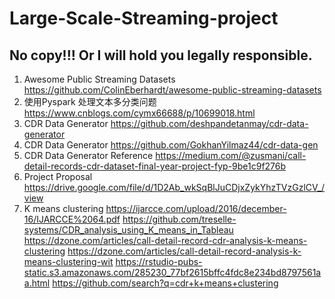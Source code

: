 # Large-Scale-Streaming-project
## No copy!!! Or I will hold you legally responsible.

1. Awesome Public Streaming Datasets
https://github.com/ColinEberhardt/awesome-public-streaming-datasets
2. 使用Pyspark 处理文本多分类问题
https://www.cnblogs.com/cymx66688/p/10699018.html
3. CDR Data Generator
https://github.com/deshpandetanmay/cdr-data-generator
4. CDR Data Generator
https://github.com/GokhanYilmaz44/cdr-data-gen
5. CDR Data Generator Reference
https://medium.com/@zusmani/call-detail-records-cdr-dataset-final-year-project-fyp-9be1c9f276b
6. Project Proposal
https://drive.google.com/file/d/1D2Ab_wkSqBlJuCDjxZykYhzTVzGzlCV_/view
7. K means clustering
https://ijarcce.com/upload/2016/december-16/IJARCCE%2064.pdf
https://github.com/treselle-systems/CDR_analysis_using_K_means_in_Tableau
https://dzone.com/articles/call-detail-record-cdr-analysis-k-means-clustering
https://dzone.com/articles/call-detail-record-analysis-k-means-clustering-wit
https://rstudio-pubs-static.s3.amazonaws.com/285230_77bf2615bffc4fdc8e234bd8797561aa.html
https://github.com/search?q=cdr+k+means+clustering


